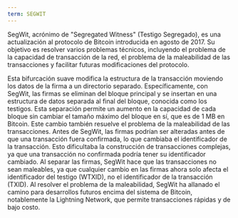 ```yaml
---
term: SEGWIT
---
```


SegWit, acrónimo de "Segregated Witness" (Testigo Segregado), es una actualización al protocolo de Bitcoin introducida en agosto de 2017. Su objetivo es resolver varios problemas técnicos, incluyendo el problema de la capacidad de transacción de la red, el problema de la maleabilidad de las transacciones y facilitar futuras modificaciones del protocolo.

Esta bifurcación suave modifica la estructura de la transacción moviendo los datos de la firma a un directorio separado. Específicamente, con SegWit, las firmas se eliminan del bloque principal y se insertan en una estructura de datos separada al final del bloque, conocida como los testigos. Esta separación permite un aumento en la capacidad de cada bloque sin cambiar el tamaño máximo del bloque en sí, que es de 1 MB en Bitcoin. Este cambio también resuelve el problema de la maleabilidad de las transacciones. Antes de SegWit, las firmas podrían ser alteradas antes de que una transacción fuera confirmada, lo que cambiaba el identificador de la transacción. Esto dificultaba la construcción de transacciones complejas, ya que una transacción no confirmada podría tener su identificador cambiado. Al separar las firmas, SegWit hace que las transacciones no sean maleables, ya que cualquier cambio en las firmas ahora solo afecta el identificador del testigo (WTXID), no el identificador de la transacción (TXID). Al resolver el problema de la maleabilidad, SegWit ha allanado el camino para desarrollos futuros encima del sistema de Bitcoin, notablemente la Lightning Network, que permite transacciones rápidas y de bajo costo.